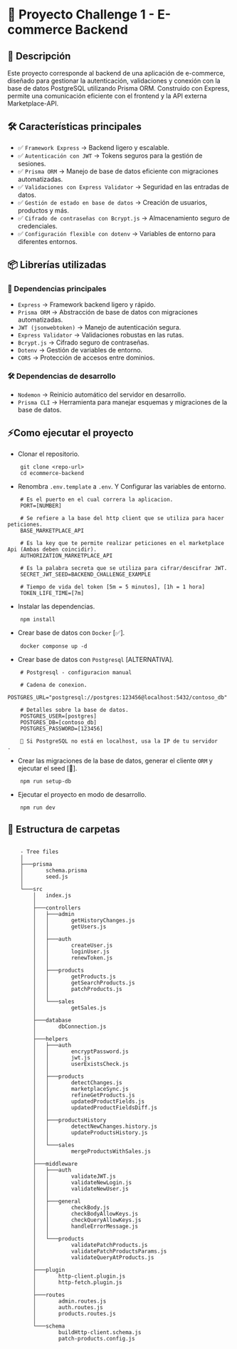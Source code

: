 # 🚀 Proyecto Challenge 1 - E-commerce Backend

## 📌 Descripción
Este proyecto corresponde al backend de una aplicación de e-commerce, diseñado para gestionar la autenticación, validaciones y conexión con la base de datos PostgreSQL utilizando Prisma ORM. Construido con Express, permite una comunicación eficiente con el frontend y la API externa Marketplace-API.

## 🛠 Características principales
- ✅ `Framework Express` → Backend ligero y escalable.
- ✅ `Autenticación con JWT` → Tokens seguros para la gestión de sesiones.
- ✅ `Prisma ORM` → Manejo de base de datos eficiente con migraciones automatizadas.
- ✅ `Validaciones con Express Validator` → Seguridad en las entradas de datos.
- ✅ `Gestión de estado en base de datos` → Creación de usuarios, productos y más.
- ✅ `Cifrado de contraseñas con Bcrypt.js` → Almacenamiento seguro de credenciales.
- ✅ `Configuración flexible con dotenv` → Variables de entorno para diferentes entornos.

## 📦 Librerías utilizadas

### 📌 Dependencias principales
- `Express` → Framework backend ligero y rápido.
- `Prisma ORM` → Abstracción de base de datos con migraciones automatizadas.
- `JWT (jsonwebtoken)` → Manejo de autenticación segura.
- `Express Validator` → Validaciones robustas en las rutas.
- `Bcrypt.js` → Cifrado seguro de contraseñas.
- `Dotenv` → Gestión de variables de entorno.
- `CORS` → Protección de accesos entre dominios.

### 🛠 Dependencias de desarrollo
- `Nodemon` → Reinicio automático del servidor en desarrollo.
- `Prisma CLI` → Herramienta para manejar esquemas y migraciones de la base de datos.


## ⚡Como ejecutar el proyecto

- Clonar el repositorio.

```
    git clone <repo-url>
    cd ecommerce-backend
```

- Renombra `.env.template` a `.env`. Y Configurar las variables de entorno.

```
    # Es el puerto en el cual correra la aplicacion.
    PORT=[NUMBER]

    # Se refiere a la base del http client que se utiliza para hacer peticiones.
    BASE_MARKETPLACE_API

    # Es la key que te permite realizar peticiones en el marketplace Api (Ambas deben coincidir).
    AUTHORIZATION_MARKETPLACE_API

    # Es la palabra secreta que se utiliza para cifrar/descifrar JWT.
    SECRET_JWT_SEED=BACKEND_CHALLENGE_EXAMPLE

    # Tiempo de vida del token [5m = 5 minutos], [1h = 1 hora]
    TOKEN_LIFE_TIME=[7m]
```

- Instalar las dependencias.

```
    npm install
```

- Crear base de datos con `Docker` [✅].

```
    docker componse up -d
```

- Crear base de datos con `Postgresql` [ALTERNATIVA].

```
    # Postgresql - configuracion manual

    # Cadena de conexion.
    POSTGRES_URL="postgresql://postgres:123456@localhost:5432/contoso_db"

    # Detalles sobre la base de datos.
    POSTGRES_USER=[postgres]
    POSTGRES_DB=[contoso_db]
    POSTGRES_PASSWORD=[123456]

    📌 Si PostgreSQL no está en localhost, usa la IP de tu servidor
.
```

- Crear las migraciones de la base de datos, generar el cliente `ORM` y ejecutar el seed [🌱].

```
    npm run setup-db
```

- Ejecutar el proyecto en modo de desarrollo.

```
    npm run dev
```

## 📁 Estructura de carpetas

```

    - Tree files
    │
    ├───prisma
    │       schema.prisma
    │       seed.js
    │
    └───src
        │   index.js
        │
        ├───controllers
        │   ├───admin
        │   │       getHistoryChanges.js
        │   │       getUsers.js
        │   │
        │   ├───auth
        │   │       createUser.js
        │   │       loginUser.js
        │   │       renewToken.js
        │   │
        │   ├───products
        │   │       getProducts.js
        │   │       getSearchProducts.js
        │   │       patchProducts.js
        │   │
        │   └───sales
        │           getSales.js
        │
        ├───database
        │       dbConnection.js
        │
        ├───helpers
        │   ├───auth
        │   │       encryptPassword.js
        │   │       jwt.js
        │   │       userExistsCheck.js
        │   │
        │   ├───products
        │   │       detectChanges.js
        │   │       marketplaceSync.js
        │   │       refineGetProducts.js
        │   │       updatedProductFields.js
        │   │       updatedProductFieldsDiff.js
        │   │
        │   ├───productsHistory
        │   │       detectNewChanges.history.js
        │   │       updateProductsHistory.js
        │   │
        │   └───sales
        │           mergeProductsWithSales.js
        │
        ├───middleware
        │   ├───auth
        │   │       validateJWT.js
        │   │       validateNewLogin.js
        │   │       validateNewUser.js
        │   │
        │   ├───general
        │   │       checkBody.js
        │   │       checkBodyAllowKeys.js
        │   │       checkQueryAllowKeys.js
        │   │       handleErrorMessage.js
        │   │
        │   └───products
        │           validatePatchProducts.js
        │           validatePatchProductsParams.js
        │           validateQueryAtProducts.js
        │
        ├───plugin
        │       http-client.plugin.js
        │       http-fetch.plugin.js
        │
        ├───routes
        │       admin.routes.js
        │       auth.routes.js
        │       products.routes.js
        │
        └───schema
                buildHttp-client.schema.js
                patch-products.config.js

```